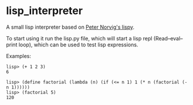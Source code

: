 # lisp_interpreter
A small lisp interpreter based on [Peter Norvig's lispy](https://norvig.com/lispy.html).

To start using it run the lisp.py file, which will start a lisp repl (Read–eval–print loop), which can be used to test lisp expressions.

Examples:
```
lisp> (+ 1 2 3)
6
```

```
lisp> (define factorial (lambda (n) (if (<= n 1) 1 (* n (factorial (- n 1))))))
lisp> (factorial 5)
120
```
